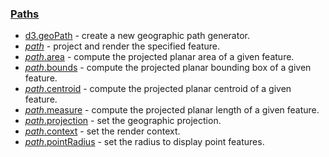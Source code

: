 ### [Paths](https://github.com/d3/d3-geo/blob/v3.0.1/README.md#paths)

- [d3.geoPath](https://github.com/d3/d3-geo/blob/v3.0.1/README.md#geoPath) - create a new geographic path generator.
- [_path_](https://github.com/d3/d3-geo/blob/v3.0.1/README.md#_path) - project and render the specified feature.
- [_path_.area](https://github.com/d3/d3-geo/blob/v3.0.1/README.md#path_area) - compute the projected planar area of a given feature.
- [_path_.bounds](https://github.com/d3/d3-geo/blob/v3.0.1/README.md#path_bounds) - compute the projected planar bounding box of a given feature.
- [_path_.centroid](https://github.com/d3/d3-geo/blob/v3.0.1/README.md#path_centroid) - compute the projected planar centroid of a given feature.
- [_path_.measure](https://github.com/d3/d3-geo/blob/v3.0.1/README.md#path_measure) - compute the projected planar length of a given feature.
- [_path_.projection](https://github.com/d3/d3-geo/blob/v3.0.1/README.md#path_projection) - set the geographic projection.
- [_path_.context](https://github.com/d3/d3-geo/blob/v3.0.1/README.md#path_context) - set the render context.
- [_path_.pointRadius](https://github.com/d3/d3-geo/blob/v3.0.1/README.md#path_pointRadius) - set the radius to display point features.
